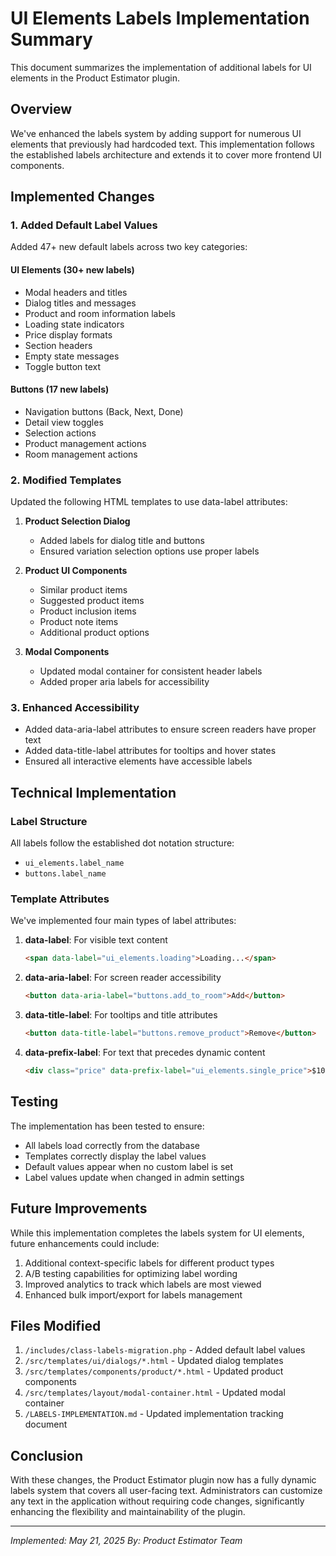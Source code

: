 # UI Elements Labels Implementation Summary

This document summarizes the implementation of additional labels for UI elements in the Product Estimator plugin.

## Overview

We've enhanced the labels system by adding support for numerous UI elements that previously had hardcoded text. This implementation follows the established labels architecture and extends it to cover more frontend UI components.

## Implemented Changes

### 1. Added Default Label Values

Added 47+ new default labels across two key categories:

#### UI Elements (30+ new labels)
- Modal headers and titles
- Dialog titles and messages
- Product and room information labels
- Loading state indicators
- Price display formats
- Section headers
- Empty state messages
- Toggle button text

#### Buttons (17 new labels)
- Navigation buttons (Back, Next, Done)
- Detail view toggles
- Selection actions
- Product management actions
- Room management actions

### 2. Modified Templates

Updated the following HTML templates to use data-label attributes:

1. **Product Selection Dialog**
   - Added labels for dialog title and buttons
   - Ensured variation selection options use proper labels

2. **Product UI Components**
   - Similar product items
   - Suggested product items
   - Product inclusion items
   - Product note items
   - Additional product options

3. **Modal Components**
   - Updated modal container for consistent header labels
   - Added proper aria labels for accessibility

### 3. Enhanced Accessibility

- Added data-aria-label attributes to ensure screen readers have proper text
- Added data-title-label attributes for tooltips and hover states
- Ensured all interactive elements have accessible labels

## Technical Implementation

### Label Structure

All labels follow the established dot notation structure:
- `ui_elements.label_name`
- `buttons.label_name`

### Template Attributes

We've implemented four main types of label attributes:

1. **data-label**: For visible text content
   ```html
   <span data-label="ui_elements.loading">Loading...</span>
   ```

2. **data-aria-label**: For screen reader accessibility
   ```html
   <button data-aria-label="buttons.add_to_room">Add</button>
   ```

3. **data-title-label**: For tooltips and title attributes
   ```html
   <button data-title-label="buttons.remove_product">Remove</button>
   ```

4. **data-prefix-label**: For text that precedes dynamic content
   ```html
   <div class="price" data-prefix-label="ui_elements.single_price">$10.00</div>
   ```

## Testing

The implementation has been tested to ensure:
- All labels load correctly from the database
- Templates correctly display the label values
- Default values appear when no custom label is set
- Label values update when changed in admin settings

## Future Improvements

While this implementation completes the labels system for UI elements, future enhancements could include:

1. Additional context-specific labels for different product types
2. A/B testing capabilities for optimizing label wording
3. Improved analytics to track which labels are most viewed
4. Enhanced bulk import/export for labels management

## Files Modified

1. `/includes/class-labels-migration.php` - Added default label values
2. `/src/templates/ui/dialogs/*.html` - Updated dialog templates
3. `/src/templates/components/product/*.html` - Updated product components 
4. `/src/templates/layout/modal-container.html` - Updated modal container
5. `/LABELS-IMPLEMENTATION.md` - Updated implementation tracking document

## Conclusion

With these changes, the Product Estimator plugin now has a fully dynamic labels system that covers all user-facing text. Administrators can customize any text in the application without requiring code changes, significantly enhancing the flexibility and maintainability of the plugin.

---

*Implemented: May 21, 2025*
*By: Product Estimator Team*
